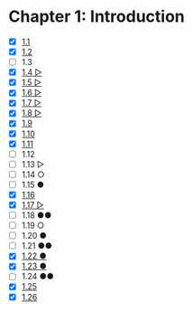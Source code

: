 # Chapter 1: Introduction

- [x] [1.1](./ex.1.1.md)
- [x] [1.2](./ex.1.2.md)
- [ ] 1.3
- [x] [1.4 ▷](./ex.1.4.md)
- [x] [1.5 ▷](./ex.1.5.md)
- [x] [1.6 ▷](./ex.1.6.md)
- [x] [1.7 ▷](./ex.1.7.md)
- [x] [1.8 ▷](./ex.1.8.md)
- [x] [1.9](./ex.1.9.md)
- [x] [1.10](./ex.1.10.md)
- [x] [1.11](./ex.1.11.md)
- [ ] 1.12
- [ ] 1.13 ▷
- [ ] 1.14 ○
- [ ] 1.15 ●
- [x] [1.16](./ex.1.16.cpp)
- [x] [1.17 ▷](./ex.1.7.md)
- [ ] 1.18 ●●
- [ ] 1.19 ○
- [ ] 1.20 ●
- [ ] 1.21 ●●
- [x] [1.22 ●](./ex.1.22.md)
- [x] [1.23 ●](./ex.1.23.md)
- [ ] 1.24 ●●
- [x] [1.25](./ex.1.25.md)
- [x] [1.26](./ex.1.26.md)

